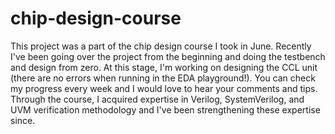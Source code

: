 # chip-design-course
This project was a part of the chip design course I took in June. Recently I've been going over the project from the beginning and doing the testbench and design from zero. At this stage, I'm working on designing the CCL unit (there are no errors when running in the EDA playground!). You can check my progress every week and I would love to hear your comments and tips. 
Through the course, I acquired expertise in Verilog, SystemVerilog, and UVM verification methodology and I've been strengthening these expertise since. 
